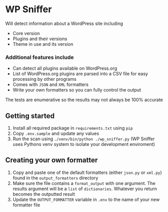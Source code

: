 # WP Sniffer
Will detect information about a WordPress site including
- Core version
- Plugins and their versions
- Theme in use and its version

### Additional features include
- Can detect all plugins available on WordPress.org
- List of WordPress.org plugins are parsed into a CSV file for easy processing by other programs 
- Comes with `JSON` and `XML` formatters
- Write your own formatters so you can fully control the output

The tests are enumerative so the results may not always be 100% accurate

## Getting started
1. Install all required package in `requirements.txt` using `pip`
2. Copy `.env.sample` and update any values
3. Run the scan using `./venv/bin/python ./wp_sniffer.py` (WP Sniffer uses Pythons venv system to isolate your development enviroment)

## Creating your own formatter
1. Copy and paste one of the default formatters (either `json.py` or `xml.py`) found in the `output_formatters` directory
2. Make sure the file contains a `format_output` with one argument. The results argument will be a `list` of `dictionaries`. Whatever you return becomes the outputted result
3. Update the `OUTPUT_FORMATTER` variable in `.env` to the name of your new formatter file